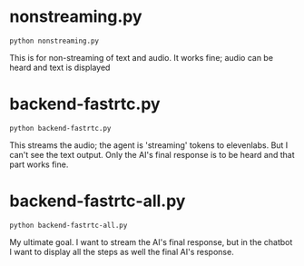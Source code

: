 



# nonstreaming.py

```
python nonstreaming.py
```

This is for non-streaming of text and audio. It works fine; audio can be heard and text is displayed 



# backend-fastrtc.py

```
python backend-fastrtc.py
```

This streams the audio; the agent is 'streaming' tokens to elevenlabs. But I can't see the text output. Only the AI's final response is to be heard and that part works fine.



# backend-fastrtc-all.py

```
python backend-fastrtc-all.py
```

My ultimate goal. I want to stream the AI's final response, but in the chatbot I want to display all the steps as well the final AI's response.
